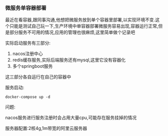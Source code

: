 ### 微服务单容器部署 ###

最近在看容器,跟同事沟通,他想把微服务放到单个容器里部署,以实现环境不变.这个只能是测试自己玩一下,生产环境中单容器部署微服务容易出现,容器运行正常,但是部分服务不可用的情况,应用的管理也很麻烦,这里简单做个记录吧


实际启动服务有三部分:   

1. nacos注册中心    
2. redis缓存服务,实际后端服务还有mysql,这里它没有容器化   
3. 多个springboot服务   

这三部分各自运行在自己的容器中


服务启动:

    docker-compose up -d


问题:

nacos服务进行服务注册时会占用大量cpu,可能存在服务挂掉的情况

服务器配置:2核4g,1m带宽的阿里云服务器


